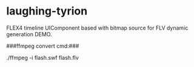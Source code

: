 laughing-tyrion
===============

FLEX4 timeline UIComponent based with bitmap source for FLV dynamic generation DEMO. 

###ffmpeg convert cmd:###

./ffmpeg -i flash.swf flash.flv
